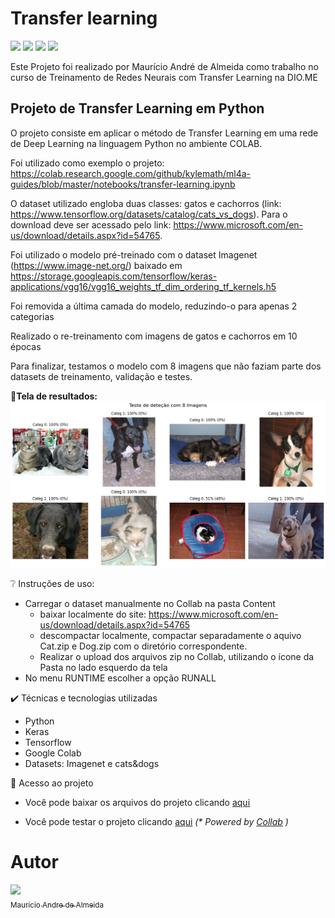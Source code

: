 <h1> Transfer learning </h1>

<p align="left">
  <img src="https://img.shields.io/static/v1?label=&message=Python&color=blue&style=for-the-badge&logo=python"/>
  <img src="https://img.shields.io/static/v1?label=&message=keras&color=blue&style=for-the-badge&logo=keras"/>
  <img src="https://img.shields.io/static/v1?label=&message=tensorflow&color=blue&style=for-the-badge&logo=tensorflow"/>
  <img src="http://img.shields.io/static/v1?label=STATUS&message=CONCLUIDO&color=GREEN&style=for-the-badge"/>
</p>


Este Projeto foi realizado por Maurício André de Almeida como trabalho no curso de Treinamento de Redes Neurais com Transfer Learning na DIO.ME

<h2>Projeto de Transfer Learning em Python</h2>

O projeto consiste em aplicar o método de Transfer Learning em uma rede de Deep Learning na linguagem Python no ambiente COLAB.

Foi utilizado como exemplo o projeto: https://colab.research.google.com/github/kylemath/ml4a-guides/blob/master/notebooks/transfer-learning.ipynb 

O dataset utilizado engloba duas classes: gatos e cachorros (link: https://www.tensorflow.org/datasets/catalog/cats_vs_dogs). 
Para o download deve ser acessado pelo link: https://www.microsoft.com/en-us/download/details.aspx?id=54765.

Foi utilizado o modelo pré-treinado com o dataset Imagenet (https://www.image-net.org/) 
baixado em https://storage.googleapis.com/tensorflow/keras-applications/vgg16/vgg16_weights_tf_dim_ordering_tf_kernels.h5

Foi removida a última camada do modelo, reduzindo-o para apenas 2 categorias 

Realizado o re-treinamento com imagens de gatos e cachorros em 10 épocas 

Para finalizar, testamos o modelo com 8 imagens que não faziam parte dos datasets de treinamento, validação e testes.

📸<b>Tela de resultados:</b> 
![Tela de resultados](Resultados.png)

❔ Instruções de uso:
 - Carregar o dataset manualmente no Collab na pasta Content
   - baixar localmente do site: https://www.microsoft.com/en-us/download/details.aspx?id=54765
   - descompactar localmente, compactar separadamente o aquivo Cat.zip e Dog.zip com o diretório correspondente.
   - Realizar o upload dos arquivos zip no Collab, utilizando o ícone da Pasta no lado esquerdo da tela
 - No menu RUNTIME escolher a opção RUNALL

✔️ Técnicas e tecnologias utilizadas

   - Python
   - Keras
   - Tensorflow
   - Google Colab
   - Datasets: Imagenet e cats&dogs

📁 Acesso ao projeto

   - Você pode baixar os arquivos do projeto clicando [aqui](https://github.com/mauricioaalmeida/DIO_TranferLearning/archive/refs/heads/main.zip)

   - Você pode testar o projeto clicando [aqui](https://colab.research.google.com/drive/1WKc-fKliweKgoxw5plk-E7FGxj9ivbbK?usp=sharing) <i>(* Powered by [Collab](https://colab.research.google.com/) )</i>
<p></p>

# Autor

[<img loading="lazy" src="https://avatars.githubusercontent.com/u/195226841?v=4" width=115><br><sub> Mauricio Andre de Almeida</sub>](https://github.com/mauricioaalmeida) 
